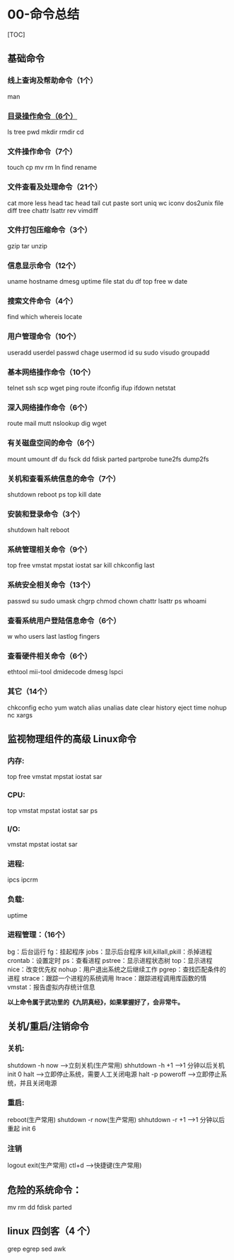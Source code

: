 # 00-命令总结
[TOC]

## 基础命令

### 线上查询及帮助命令（1个）

man 
### [目录操作命令（6个）](./01-目录操作命令.md)

ls tree pwd mkdir  rmdir  cd 

### 文件操作命令（7个）

touch cp mv rm ln find rename 
### 文件查看及处理命令（21个）

cat more less head tac head tail cut paste 
sort uniq wc iconv dos2unix file diff tree chattr 
lsattr rev vimdiff 

### 文件打包压缩命令（3个）
gzip tar unzip 
### 信息显示命令（12个）
uname hostname dmesg uptime file stat du df top free w date

### 搜索文件命令（4个）

find which whereis locate 

### 用户管理命令（10个）

useradd userdel passwd chage usermod id su sudo visudo 
groupadd 

### 基本网络操作命令（10个）

telnet ssh scp wget ping route ifconfig ifup ifdown netstat 

### 深入网络操作命令（6个）

route mail mutt nslookup dig wget 

### 有关磁盘空间的命令（6个）

mount umount df du fsck dd fdisk parted partprobe tune2fs dump2fs

### 关机和查看系统信息的命令（7个）

shutdown reboot ps top kill date 

### 安装和登录命令（3个）

shutdown halt reboot 

### 系统管理相关命令（9个）

top free vmstat mpstat iostat sar kill chkconfig last 

### 系统安全相关命令（13个）

passwd su sudo umask chgrp chmod chown chattr lsattr ps 
whoami 

### 查看系统用户登陆信息命令（6个）

w who users last lastlog fingers 

### 查看硬件相关命令（6个）

ethtool mii-tool dmidecode dmesg lspci 

### 其它（14个）

chkconfig echo yum watch alias unalias date clear
history eject 
time nohup nc xargs 

##  

## 监视物理组件的高级 Linux命令

### 内存:

top free vmstat mpstat iostat sar 

### CPU:

top vmstat mpstat iostat sar ps

### I/O:

vmstat mpstat iostat sar 

### 进程:

ipcs ipcrm 

### 负载:

uptime 

### 进程管理：（16个）
bg：后台运行 fg：挂起程序 jobs：显示后台程序 kill,killall,pkill：杀掉进程
crontab：设置定时 ps：查看进程 pstree：显示进程状态树
top：显示进程 nice：改变优先权 nohup：用户退出系统之后继续工作
pgrep：查找匹配条件的进程 strace：跟踪一个进程的系统调用
ltrace：跟踪进程调用库函数的情 vmstat：报告虚拟内存统计信息

**以上命令属于武功里的《九阴真经》，如果掌握好了，会非常牛。**

## 关机/重启/注销命令
### 关机: 
shutdown -h now ——>立刻关机(生产常用) 
shhutdown -h +1 ——>1 分钟以后关机
init 0 
halt ——>立即停止系统，需要人工关闭电源
halt -p 
poweroff ——>立即停止系统，并且关闭电源

### 重启: 
reboot(生产常用) 
shutdown -r now(生产常用) 
shhutdown -r +1 ——>1 分钟以后重起
init 6 
### 注销
logout 
exit(生产常用) 
ctl+d ——>快捷键(生产常用) 

## 危险的系统命令：
mv rm dd fdisk parted 
## linux 四剑客（4 个）
grep egrep sed awk
